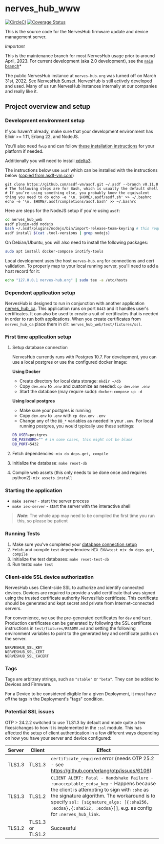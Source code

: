 # nerves_hub_www

[![CircleCI](https://circleci.com/gh/nerves-hub/nerves_hub_web/tree/main.svg?style=svg)](https://circleci.com/gh/nerves-hub/nerves_hub_web/tree/main)
[![Coverage Status](https://coveralls.io/repos/github/nerves-hub/nerves_hub_web/badge.svg?branch=main)](https://coveralls.io/github/nerves-hub/nerves_hub_web?branch=main)

This is the source code for the NervesHub firmware update and device management
server.

*Important*

This is the maintenance branch for most NervesHub usage prior to around April,
2023. For current development (aka 2.0 development), see the [`main`
branch](https://github.com/nerves-hub/nerves_hub_web/tree/main)*

The public NervesHub instance at `nerves-hub.org` was turned off on March 31st,
2022. See [NervesHub Sunset](https://elixirforum.com/t/action-advised-nerveshub-sunset/42925).
NervesHub is still actively developed and used. Many of us run NervesHub
instances internally at our companies and really like it.

## Project overview and setup

### Development environment setup

If you haven't already, make sure that your development environment has
Elixir >= 1.11, Erlang 22, and NodeJS.

You'll also need `fwup` and can follow [these installation instructions](https://github.com/fhunleth/fwup#installing) for your platform if needed.

Additionally you will need to install [xdelta3](https://github.com/jmacd/xdelta).

The instructions below use `asdf` which can be installed with the
instructions below ([copied from asdf-vm.com](https://asdf-vm.com/#/core-manage-asdf-vm))

```
git clone https://github.com/asdf-vm/asdf.git ~/.asdf --branch v0.11.0
# The following steps are for Bash, which is usually the default shell
# If you’re using something else, you probably know the equivalent thing you need to do echo -e '\n. $HOME/.asdf/asdf.sh' >> ~/.bashrc
echo -e '\n. $HOME/.asdf/completions/asdf.bash' >> ~/.bashrc
```

Here are steps for the NodeJS setup if you're using `asdf`:

```sh
cd nerves_hub_web
asdf plugin-add nodejs
bash ~/.asdf/plugins/nodejs/bin/import-release-team-keyring # this requires gpg to be installed
asdf install $(cat .tool-versions | grep nodejs)
```

On Debian/Ubuntu, you will also need to install the following packages:

```sh
sudo apt install docker-compose inotify-tools
```

Local development uses the host `nerves-hub.org` for connections and cert validation. To properly map to your local running server, you'll need to add a host record for it:

```sh
echo "127.0.0.1 nerves-hub.org" | sudo tee -a /etc/hosts
```

### Dependent application setup

NervesHub is designed to run in conjunction with another application [nerves_hub_ca](https://github.com/nerves-hub/nerves_hub_ca).
This application runs on port `8443` and it handles user's certificates. It can also be used to create a suit of certificates that
is needed in order to run both applications. When you create certificates from `nerves_hub_ca` place them in dir:
`nerves_hub_web/test/fixtures/ssl`.

### First time application setup

1. Setup database connection

     NervesHub currently runs with Postgres 10.7. For development, you can use a local postgres or use the configured docker image:

     **Using Docker**

     * Create directory for local data storage: `mkdir ~/db`
     * Copy `dev.env` to `.env` and customize as needed: `cp dev.env .env`
     * Start the database (may require sudo): `docker-compose up -d`

     **Using local postgres**

     * Make sure your postgres is running
     * Copy `dev.env` to `.env` with `cp dev.env .env`
     * Change any of the `DB_*` variables as needed in your `.env`. For local running postgres, you would typically use these settings:

     ```bash
     DB_USER=postgres
     DB_PASSWORD="" # in some cases, this might not be blank
     DB_PORT=5432
     ```

2. Fetch dependencies: `mix do deps.get, compile`
3. Initialize the database: `make reset-db`
4. Compile web assets (this only needs to be done once and requires python2):
   `mix assets.install`

### Starting the application

* `make server` - start the server process
* `make iex-server` - start the server with the
   interactive shell

> **_Note_**: The whole app may need to be compiled the first time you run this, so please be patient

### Running Tests

1. Make sure you've completed your [database connection setup](#development-environment-setup)
2. Fetch and compile `test` dependencies: `MIX_ENV=test mix do deps.get, compile`
3. Initialize the test databases: `make reset-test-db`
4. Run tests: `make test`


### Client-side SSL device authorization

NervesHub uses Client-side SSL to authorize and identify connected devices.
Devices are required to provide a valid certificate that was signed using the
trusted certificate authority NervesHub certificate. This certificate should be
generated and kept secret and private from Internet-connected servers.

For convenience, we use the pre-generated certificates for `dev` and `test`.
Production certificates can be generated by following the SSL certificate
instructions in `test/fixtures/README.md` and setting the following environment
variables to point to the generated key and certificate paths on the server.

```text
NERVESHUB_SSL_KEY
NERVESHUB_SSL_CERT
NERVESHUB_SSL_CACERT
```

### Tags

Tags are arbitrary strings, such as `"stable"` or `"beta"`. They can be added to
Devices and Firmware.

For a Device to be considered eligible for a given Deployment, it must have
*all* the tags in the Deployment's "tags" condition.

### Potential SSL issues

OTP > 24.2.2 switched to use TLS1.3 by default and made quite a few fixes/changes
to how it is implemented in the `:ssl` module. This has affected the setup of
client authentication in a few different ways depending on how you have your
server and device configured:

| Server | Client | Effect |
| --- | --- | --- |
|TLS1.3 | TLS1.3| `certificate_required` error (needs OTP 25.2 - see https://github.com/erlang/otp/issues/6106)  |
|TLS1.3|TLS1.2|  `CLIENT ALERT: Fatal - Handshake Failure - :unacceptable_ecdsa_key` - Happens because the client is attempting to sign with `:she` as the signature algorithm. The workaround is to specify `ssl: [signature_algs: [{:sha256, :ecdsa},{:sha512, :ecdsa}]]`, e.g. as config for `:nerves_hub_link`. |
|TLS1.2 | TLS1.3 or TLS1.2 | Successful|
